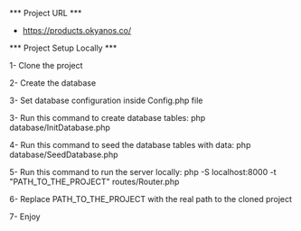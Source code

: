 *** Project URL ***
- https://products.okyanos.co/


*** Project Setup Locally ***

1- Clone the project

2- Create the database 

3- Set database configuration inside Config.php file

3- Run this command to create database tables: php database/InitDatabase.php

4- Run this command to seed the database tables with data: php database/SeedDatabase.php

5- Run this command to run the server locally: php -S localhost:8000 -t "PATH_TO_THE_PROJECT" routes/Router.php

6- Replace PATH_TO_THE_PROJECT with the real path to the cloned project

7- Enjoy
